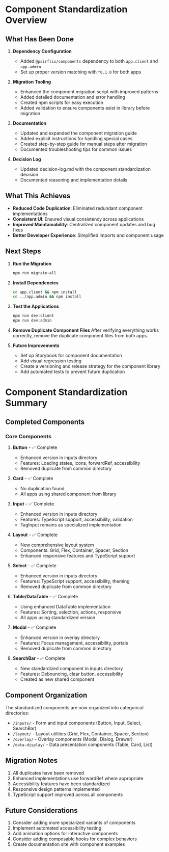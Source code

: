 # Component Standardization Overview

## What Has Been Done

1. **Dependency Configuration**

   - Added `@pairflix/components` dependency to both `app.client` and `app.admin`
   - Set up proper version matching with `^0.1.0` for both apps

2. **Migration Tooling**

   - Enhanced the component migration script with improved patterns
   - Added detailed documentation and error handling
   - Created npm scripts for easy execution
   - Added validation to ensure components exist in library before migration

3. **Documentation**

   - Updated and expanded the component migration guide
   - Added explicit instructions for handling special cases
   - Created step-by-step guide for manual steps after migration
   - Documented troubleshooting tips for common issues

4. **Decision Log**
   - Updated decision-log.md with the component standardization decision
   - Documented reasoning and implementation details

## What This Achieves

- **Reduced Code Duplication**: Eliminated redundant component implementations
- **Consistent UI**: Ensured visual consistency across applications
- **Improved Maintainability**: Centralized component updates and bug fixes
- **Better Developer Experience**: Simplified imports and component usage

## Next Steps

1. **Run the Migration**

   ```bash
   npm run migrate-all
   ```

2. **Install Dependencies**

   ```bash
   cd app.client && npm install
   cd ../app.admin && npm install
   ```

3. **Test the Applications**

   ```bash
   npm run dev:client
   npm run dev:admin
   ```

4. **Remove Duplicate Component Files**
   After verifying everything works correctly, remove the duplicate component files from both apps.

5. **Future Improvements**
   - Set up Storybook for component documentation
   - Add visual regression testing
   - Create a versioning and release strategy for the component library
   - Add automated tests to prevent future duplication

# Component Standardization Summary

## Completed Components

### Core Components

1. **Button** - ✅ Complete

   - Enhanced version in inputs directory
   - Features: Loading states, icons, forwardRef, accessibility
   - Removed duplicate from common directory

2. **Card** - ✅ Complete

   - No duplication found
   - All apps using shared component from library

3. **Input** - ✅ Complete

   - Enhanced version in inputs directory
   - Features: TypeScript support, accessibility, validation
   - TagInput remains as specialized implementation

4. **Layout** - ✅ Complete

   - New comprehensive layout system
   - Components: Grid, Flex, Container, Spacer, Section
   - Enhanced responsive features and TypeScript support

5. **Select** - ✅ Complete

   - Enhanced version in inputs directory
   - Features: TypeScript support, accessibility, theming
   - Removed duplicate from common directory

6. **Table/DataTable** - ✅ Complete

   - Using enhanced DataTable implementation
   - Features: Sorting, selection, actions, responsive
   - All apps using standardized version

7. **Modal** - ✅ Complete

   - Enhanced version in overlay directory
   - Features: Focus management, accessibility, portals
   - Removed duplicate from common directory

8. **SearchBar** - ✅ Complete
   - New standardized component in inputs directory
   - Features: Debouncing, clear button, accessibility
   - Created as new shared component

## Component Organization

The standardized components are now organized into categorical directories:

- `/inputs/` - Form and input components (Button, Input, Select, SearchBar)
- `/layout/` - Layout utilities (Grid, Flex, Container, Spacer, Section)
- `/overlay/` - Overlay components (Modal, Dialog, Drawer)
- `/data-display/` - Data presentation components (Table, Card, List)

## Migration Notes

1. All duplicates have been removed
2. Enhanced implementations use forwardRef where appropriate
3. Accessibility features have been standardized
4. Responsive design patterns implemented
5. TypeScript support improved across all components

## Future Considerations

1. Consider adding more specialized variants of components
2. Implement automated accessibility testing
3. Add animation options for interactive components
4. Consider adding composable hooks for complex behaviors
5. Create documentation site with component examples
